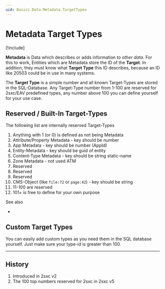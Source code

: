 ```yaml
---
uid: Basics.Data.Metadata.TargetTypes
---
```


# Metadata Target Types

[!include[](~/basics/stack/_shared-float-summary.md)]
<style>.context-box-summary .data-all { visibility: visible; } </style>

**Metadata** is Data which describes or adds information _to other data_. For this to work, Entities which are Metadata store the ID of the **Target**. In addition, they must know what **Target Type** this ID describes, because an ID like 20503 could be in use in many systems. 

The **Target Type** is a simple number and all known Target-Types are stored in the SQL-Database. Any Target-Type number from 1-100 are reserved for 2sxc/EAV predefined types, any number above 100 you can define yourself for your use case. 

## Reserved / Built-In Target-Types

The following list are internally reserved Target-Types

1. Anything with 1 (or 0) is defined as not being Metadata
2. Attribute/Property Metadata - key should be number
3. App Metadata - key should be number (AppId)
4. Entity-Metadata - key should be guid of entity
5. Content-Type Metadata - key should be string static-name
6. Zone Metadata - not used ATM
7. Reserved
8. Reserved
9. Reserved
10. CMS-Object (like `file:72` or `page:42`) - key should be string
11. 11-100 are reserved
12. 101+ is free to define for your own purpose

See also

* [](xref:ToSic.Eav.Metadata.TargetTypes)

## Custom Target Types

You can easily add custom types as you need them in the SQL database yourself. 
Just make sure your type-id is greater than 100.

---

## History

1. Introduced in 2sxc v2
1. The 100 top numbers reserved for 2sxc in 2sxc v5
